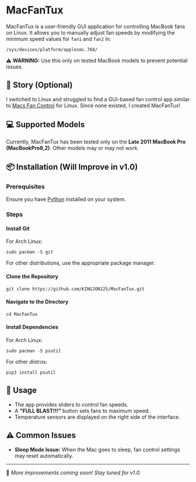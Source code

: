 # MacFanTux 

MacFanTux is a user-friendly GUI application for controlling MacBook fans on Linux. It allows you to manually adjust fan speeds by modifying the minimum speed values for `fan1` and `fan2` in:

```
/sys/devices/platform/applesmc.768/
```

⚠ **WARNING:** Use this only on tested MacBook models to prevent potential issues.

## 📖 Story (Optional)
I switched to Linux and struggled to find a GUI-based fan control app similar to [Macs Fan Control](https://crystalidea.com/macs-fan-control) for Linux. Since none existed, I created MacFanTux!

## 💻 Supported Models
Currently, MacFanTux has been tested only on the **Late 2011 MacBook Pro (MacBookPro8,2)**. Other models may or may not work.

## 📦 Installation (Will Improve in v1.0)
### Prerequisites
Ensure you have [Python](https://www.python.org/) installed on your system.

### Steps
#### Install Git
For Arch Linux:
```
sudo pacman -S git
```
For other distributions, use the appropriate package manager.

#### Clone the Repository
```
git clone https://github.com/KINGJON125/MacFanTux.git
```

#### Navigate to the Directory
```
cd MacFanTux
```

#### Install Dependencies
For Arch Linux:
```
sudo pacman -S psutil
```
For other distros:
```
pip3 install psutil
```

## 🚀 Usage
- The app provides sliders to control fan speeds.
- A **"FULL BLAST!!!"** button sets fans to maximum speed.
- Temperature sensors are displayed on the right side of the interface.

## ⚠ Common Issues
- **Sleep Mode Issue:** When the Mac goes to sleep, fan control settings may reset automatically.

---

🔧 *More improvements coming soon! Stay tuned for v1.0.*

